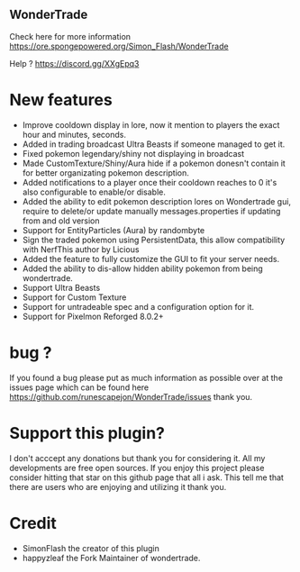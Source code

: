 ## WonderTrade 
 Check here for more information https://ore.spongepowered.org/Simon_Flash/WonderTrade

Help ?
https://discord.gg/XXgEpq3

# New features
- Improve cooldown display in lore, now it mention to players the exact hour and minutes, seconds.
- Added in trading broadcast Ultra Beasts if someone managed to get it.
- Fixed pokemon legendary/shiny not displaying in broadcast
- Made CustomTexture/Shiny/Aura hide if a pokemon donesn't contain it for better organizating pokemon description.
- Added notifications to a player once their cooldown reaches to 0 it's also configurable to enable/or disable.
- Added the ability to edit pokemon description lores on Wondertrade gui, require to delete/or update manually messages.properties if updating from and old version 
- Support for EntityParticles (Aura) by randombyte
- Sign the traded pokemon using PersistentData, this allow compatibility with NerfThis author by Licious
- Added the feature to fully customize the GUI to fit your server needs. 
- Added the ability to dis-allow hidden ability pokemon from being wondertrade.
- Support Ultra Beasts
- Support for Custom Texture
- Support for untradeable spec and a configuration option for it.
- Support for Pixelmon Reforged 8.0.2+
 # bug ?
If you found a bug please put as much information as possible over at the issues page which can be found here 
https://github.com/runescapejon/WonderTrade/issues thank you.

# Support this plugin?
I don't acccept any donations but thank you for considering it. All my developments are free open sources. If you enjoy this project please consider hitting that star on this github page that all i ask. This tell me that there are users who are enjoying and utilizing it thank you.

# Credit
- SimonFlash the creator of this plugin
- happyzleaf the Fork Maintainer of wondertrade.
